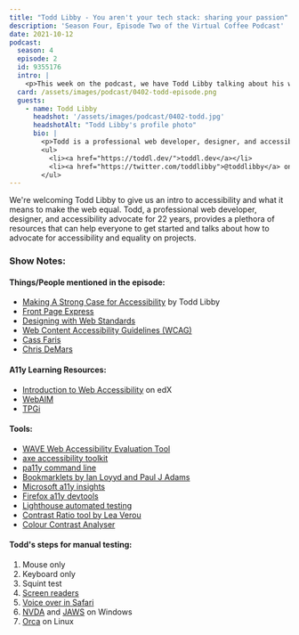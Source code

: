 ```yaml
---
title: "Todd Libby - You aren't your tech stack: sharing your passion"
description: 'Season Four, Episode Two of the Virtual Coffee Podcast'
date: 2021-10-12
podcast:
  season: 4
  episode: 2
  id: 9355176
  intro: |
    <p>This week on the podcast, we have Todd Libby talking about his work making the web equal and accessible for everyone. He drops a ton of resources (check the show notes!) tips on how to get started, and talks about how he's continually learning on the job.</p>
  card: /assets/images/podcast/0402-todd-episode.png
  guests:
    - name: Todd Libby
      headshot: '/assets/images/podcast/0402-todd.jpg'
      headshotAlt: "Todd Libby's profile photo"
      bio: |
        <p>Todd is a professional web developer, designer, and accessibility advocate for 22 years under many different technologies starting with HTML/CSS, Perl, and PHP, Todd has been an avid learner of web technologies for over 40 years starting with many flavors of BASIC all the way to React/Vue. Todd is also a member of the W3C working with groups on WCAG Silver (3.0). When not coding or advocating accessibility, you'll usually find Todd tweeting about (or eating) lobster rolls and accessibility.</p>
        <ul>
          <li><a href="https://toddl.dev/">toddl.dev</a></li>
          <li><a href="https://twitter.com/toddlibby">@toddlibby</a> on Twitter</li>
        </ul>
---
```


We're welcoming Todd Libby to give us an intro to accessibility and what it means to make the web equal. Todd, a professional web developer, designer, and accessibility advocate for 22 years, provides a plethora of resources that can help everyone to get started and talks about how to advocate for accessibility and equality on projects.

### Show Notes:

#### Things/People mentioned in the episode:

- [Making A Strong Case for Accessibility](https://www.smashingmagazine.com/2021/07/strong-case-for-accessibility/) by Todd Libby
- [Front Page Express](https://en.wikipedia.org/wiki/Microsoft_FrontPage)
- [Designing with Web Standards](https://en.wikipedia.org/wiki/Designing_with_Web_Standards)
- [Web Content Accessibility Guidelines (WCAG)](https://www.w3.org/WAI/standards-guidelines/wcag/)
- [Cass Faris](https://twitter.com/cassandrafaris)
- [Chris DeMars](https://twitter.com/saltnburnem)

#### A11y Learning Resources:

- [Introduction to Web Accessibility](https://www.edx.org/course/web-accessibility-introduction) on edX
- [WebAIM](https://webaim.org/)
- [TPGi](https://www.tpgi.com/)

#### Tools:

- [WAVE Web Accessibility Evaluation Tool](https://wave.webaim.org/extension/)
- [axe accessibility toolkit](https://www.deque.com/axe/)
- [pa11y command line](https://pa11y.org/)
- [Bookmarklets by Ian Loyyd and Paul J Adams](https://pauljadam.com/bookmarklets/tables.html)
- [Microsoft a11y insights](https://github.com/microsoft/accessibility-insights-web)
- [Firefox a11y devtools](https://developer.mozilla.org/en-US/docs/Tools/Accessibility_inspector)
- [Lighthouse automated testing](https://developers.google.com/web/tools/lighthouse)
- [Contrast Ratio tool by Lea Verou](https://contrast-ratio.com/)
- [Colour Contrast Analyser](https://www.tpgi.com/color-contrast-checker/)

#### Todd's steps for manual testing:

1. Mouse only
2. Keyboard only
3. Squint test
4. [Screen readers](https://www.afb.org/blindness-and-low-vision/using-technology/assistive-technology-products/screen-readers)
5. [Voice over in Safari](https://webaim.org/articles/voiceover/)
6. [NVDA](https://www.nvaccess.org/) and [JAWS](https://www.freedomscientific.com/products/software/jaws/) on Windows
7. [Orca](https://help.gnome.org/users/orca/stable/introduction.html.en) on Linux
